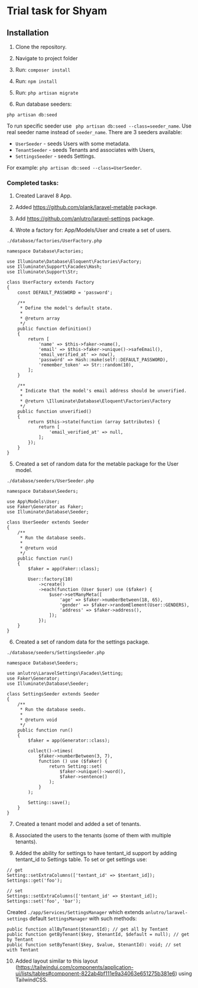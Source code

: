 # Trial task for Shyam

## Installation
1. Clone the repository.


2. Navigate to project folder


3. Run: ```composer install```


4. Run: ```npm install```


4. Run: ```php artisan migrate```


6. Run database seeders:
```
php artisan db:seed
```
To run specific seeder use ``` php artisan db:seed --class=seeder_name```. Use real seeder name instead of ```seeder_name```.
There are 3 seeders available:
 - ```UserSeeder``` - seeds Users with some metadata.
 - ```TenantSeeder``` - seeds Tenants and associates with Users,
 - ```SettingsSeeder``` - seeds Settings.

For example: ```php artisan db:seed --class=UserSeeder```.

### Completed tasks:
1. Created Laravel 8 App.


2. Added https://github.com/plank/laravel-metable package.


3. Add https://github.com/anlutro/laravel-settings package.


4. Wrote a factory for: App/Models/User and create a set of users.
```
./database/factories/UserFactory.php

namespace Database\Factories;

use Illuminate\Database\Eloquent\Factories\Factory;
use Illuminate\Support\Facades\Hash;
use Illuminate\Support\Str;

class UserFactory extends Factory
{
    const DEFAULT_PASSWORD = 'password';

    /**
     * Define the model's default state.
     *
     * @return array
     */
    public function definition()
    {
        return [
            'name' => $this->faker->name(),
            'email' => $this->faker->unique()->safeEmail(),
            'email_verified_at' => now(),
            'password' => Hash::make(self::DEFAULT_PASSWORD),
            'remember_token' => Str::random(10),
        ];
    }

    /**
     * Indicate that the model's email address should be unverified.
     *
     * @return \Illuminate\Database\Eloquent\Factories\Factory
     */
    public function unverified()
    {
        return $this->state(function (array $attributes) {
            return [
                'email_verified_at' => null,
            ];
        });
    }
}
```


5. Created a set of random data for the metable package for the User model.
```
./database/seeders/UserSeeder.php

namespace Database\Seeders;

use App\Models\User;
use Faker\Generator as Faker;
use Illuminate\Database\Seeder;

class UserSeeder extends Seeder
{
    /**
     * Run the database seeds.
     *
     * @return void
     */
    public function run()
    {
        $faker = app(Faker::class);

        User::factory(10)
            ->create()
            ->each(function (User $user) use ($faker) {
                $user->setManyMeta([
                    'age' => $faker->numberBetween(18, 65),
                    'gender' => $faker->randomElement(User::GENDERS),
                    'address' => $faker->address(),
                ]);
            });
    }
}
```

6. Created a set of random data for the settings package.
```
./database/seeders/SettingsSeeder.php

namespace Database\Seeders;

use anlutro\LaravelSettings\Facades\Setting;
use Faker\Generator;
use Illuminate\Database\Seeder;

class SettingsSeeder extends Seeder
{
    /**
     * Run the database seeds.
     *
     * @return void
     */
    public function run()
    {
        $faker = app(Generator::class);

        collect()->times(
            $faker->numberBetween(3, 7),
            function () use ($faker) {
                return Setting::set(
                    $faker->unique()->word(),
                    $faker->sentence()
                );
            }
        );

        Setting::save();
    }
}
```

7. Created a tenant model and added a set of tenants.

8. Associated the users to the tenants (some of them with multiple tenants).

9. Added the ability for settings to have tentant_id support by adding tentant_id to Settings table.
To set or get settings use:
```
// get
Setting::setExtraColumns(['tentant_id' => $tentant_id]);
Settings::get('foo');

// set
Settings::setExtraColumns(['tentant_id' => $tentant_id]);
Settings::set('foo', 'bar');
```

Created ```./app/Services/SettingsManager``` which extends ```anlutro/laravel-settings``` default ```SettingsManager``` with such methods:
```
public function allByTenant($tenantId); // get all by Tentant
public function getByTenant($key, $tenantId, $default = null); // get by Tentant
public function setByTenant($key, $value, $tenantId): void; // set with Tentant
```

10. Added layout similar to this layout (https://tailwindui.com/components/application-ui/lists/tables#component-822ab4bf111e9a34063e651275b381e6) using TailwindCSS.
